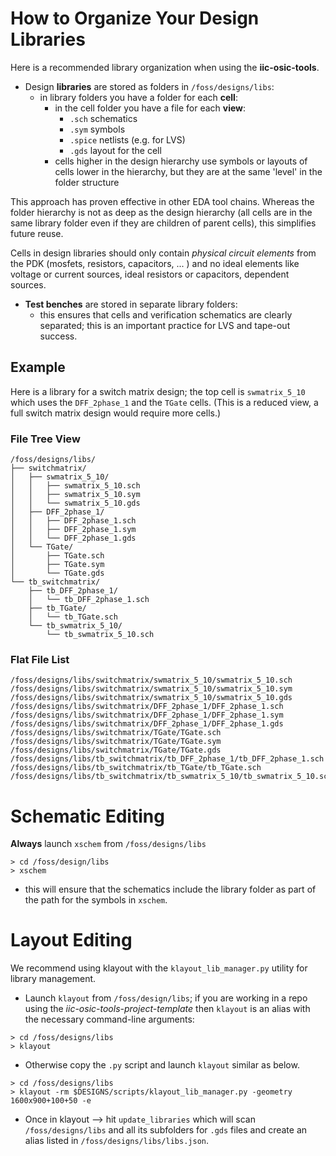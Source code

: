 # How to Organize Your Design Libraries

Here is a recommended library organization when using the **iic-osic-tools**. 
- Design **libraries** are stored as folders in `/foss/designs/libs`:
  - in library folders you have a folder for each **cell**:
    - in the cell folder you have a file for each **view**:
        - `.sch` schematics
        - `.sym` symbols
        - `.spice` netlists (e.g. for LVS)
        - `.gds` layout for the cell
    - cells higher in the design hierarchy use symbols or layouts of cells lower in the hierarchy, but they are at the same 'level' in the folder structure

This approach has proven effective in other EDA tool chains. Whereas the folder hierarchy is not as deep as the design hierarchy (all cells are in the same library folder even if they are children of parent cells), this simplifies future reuse. 

Cells in design libraries should only contain *physical circuit elements* from the PDK (mosfets, resistors, capacitors, ... ) and no ideal elements like voltage or current sources, ideal resistors or capacitors, dependent sources. 

- **Test benches** are stored in separate library folders:
  - this ensures that cells and verification schematics are clearly separated; this is an important practice for LVS and tape-out success. 

## Example

Here is a library for a switch matrix design; the top cell is `swmatrix_5_10` which uses the `DFF_2phase_1` and the `TGate` cells. (This is a reduced view, a full switch matrix design would require more cells.)

### File Tree View

```
/foss/designs/libs/
├── switchmatrix/
│   ├── swmatrix_5_10/
│   │   ├── swmatrix_5_10.sch
│   │   ├── swmatrix_5_10.sym
│   │   └── swmatrix_5_10.gds
│   ├── DFF_2phase_1/
│   │   ├── DFF_2phase_1.sch
│   │   ├── DFF_2phase_1.sym
│   │   └── DFF_2phase_1.gds
│   └── TGate/
│       ├── TGate.sch
│       ├── TGate.sym
│       └── TGate.gds
└── tb_switchmatrix/
    ├── tb_DFF_2phase_1/
    │   └── tb_DFF_2phase_1.sch
    ├── tb_TGate/
    │   └── tb_TGate.sch
    └── tb_swmatrix_5_10/
        └── tb_swmatrix_5_10.sch
```

### Flat File List

```
/foss/designs/libs/switchmatrix/swmatrix_5_10/swmatrix_5_10.sch
/foss/designs/libs/switchmatrix/swmatrix_5_10/swmatrix_5_10.sym
/foss/designs/libs/switchmatrix/swmatrix_5_10/swmatrix_5_10.gds
/foss/designs/libs/switchmatrix/DFF_2phase_1/DFF_2phase_1.sch
/foss/designs/libs/switchmatrix/DFF_2phase_1/DFF_2phase_1.sym
/foss/designs/libs/switchmatrix/DFF_2phase_1/DFF_2phase_1.gds
/foss/designs/libs/switchmatrix/TGate/TGate.sch
/foss/designs/libs/switchmatrix/TGate/TGate.sym
/foss/designs/libs/switchmatrix/TGate/TGate.gds
/foss/designs/libs/tb_switchmatrix/tb_DFF_2phase_1/tb_DFF_2phase_1.sch
/foss/designs/libs/tb_switchmatrix/tb_TGate/tb_TGate.sch
/foss/designs/libs/tb_switchmatrix/tb_swmatrix_5_10/tb_swmatrix_5_10.sch
```

# Schematic Editing

**Always** launch `xschem` from `/foss/designs/libs`
```
> cd /foss/design/libs
> xschem
```
- this will ensure that the schematics include the library folder as part of the path for the symbols in `xschem`.

# Layout Editing

We recommend using klayout with the `klayout_lib_manager.py` utility for library management. 

- Launch `klayout` from `/foss/design/libs`; if you are working in a repo using the *iic-osic-tools-project-template* then `klayout` is an alias with the necessary command-line arguments:
```
> cd /foss/designs/libs
> klayout
```
- Otherwise copy the `.py` script and launch `klayout` similar as below. 

```
> cd /foss/designs/libs
> klayout -rm $DESIGNS/scripts/klayout_lib_manager.py -geometry 1600x900+100+50 -e
```

- Once in klayout --> hit `update_libraries` which will scan `/foss/designs/libs` and all its subfolders for `.gds` files and create an alias listed in `/foss/designs/libs/libs.json`. 
